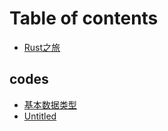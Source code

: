 # Table of contents

* [Rust之旅](README.md)

## codes

* [基本数据类型](ji-ben-shu-ju-lei-xing.md)
* [Untitled](untitled.md)

